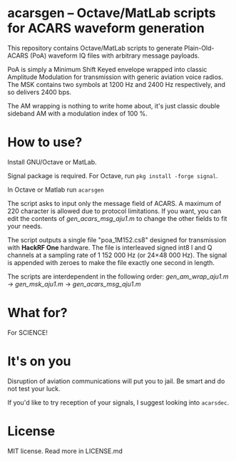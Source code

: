 # acarsgen &ndash; Octave/MatLab scripts for ACARS waveform generation

This repository contains Octave/MatLab scripts to generate Plain-Old-ACARS (PoA) waveform IQ files with arbitrary message payloads.

PoA is simply a Minimum Shift Keyed envelope wrapped into classic Amplitude Modulation for transmission with generic aviation voice radios. The MSK contains two symbols at 1200&nbsp;Hz and 2400&nbsp;Hz respectively, and so delivers 2400&nbsp;bps.

The AM wrapping is nothing to write home about, it's just classic double sideband AM with a modulation index of 100&nbsp;%.


# How to use?

Install GNU/Octave or MatLab.

Signal package is required. For Octave, run `pkg install -forge signal`.

In Octave or Matlab run `acarsgen`

The script asks to input only the message field of ACARS. A maximum of 220 character is allowed due to protocol limitations. If you want, you can edit the contents of _gen_acars_msg_aju1.m_ to change the other fields to fit your needs.

The script outputs a single file "poa_1M152.cs8" designed for transmission with **HackRF One** hardware. The file is interleaved signed int8 I and Q channels at a sampling rate of 1&nbsp;152&nbsp;000 Hz (or 24&times;48&nbsp;000 Hz). The signal is appended with zeroes to make the file exactly one second in length.

The scripts are interdependent in the following order: _gen_am_wrap_aju1.m_ &rarr; _gen_msk_aju1.m_ &rarr;  _gen_acars_msg_aju1.m_


# What for?

For SCIENCE!


# It's on you

Disruption of aviation communications will put you to jail. Be smart and do not test your luck.

If you'd like to try reception of your signals, I suggest looking into `acarsdec`.


# License

MIT license. Read more in LICENSE.md